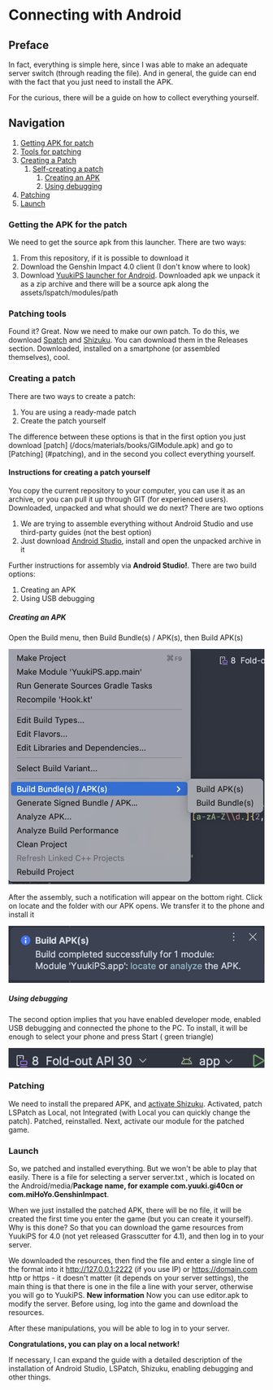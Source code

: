 # Connecting with Android

## Preface

In fact, everything is simple here, since I was able to make an adequate server switch (through
reading
the file). And in general, the guide can end with the fact that you just need to install the APK.

For the curious, there will be a guide on how to collect everything yourself.

## Navigation

1. [Getting APK for patch](#getting-the-apk-for-the-patch)
2. [Tools for patching](#patching-tools)
3. [Creating a Patch](#creating-a-patch)
    1. [Self-creating a patch](#instructions-for-creating-a-patch-yourself)
        1. [Creating an APK](#creating-an-apk)
        2. [Using debugging](#using-debugging)
4. [Patching](#patching)
5. [Launch](#launch)

### Getting the APK for the patch

We need to get the source apk from this launcher. There are two ways:

1. From this repository, if it is possible to download it
2. Download the Genshin Impact 4.0 client (I don't know where to look)
3. Download [YuukiPS launcher for Android](https://ps.yuuki.me/game/genshin-impact). Downloaded apk
   we unpack it as a zip archive and there will be a source apk along the assets/lspatch/modules/path

### Patching tools

Found it? Great. Now we need to make our own patch. To do this, we
download [Spatch](https://github.com/LSPosed/LSPatch)
and [Shizuku](https://github.com/RikkaApps/Shizuku). You can download them in the Releases section.
Downloaded, installed on a smartphone (or assembled themselves), cool.

### Creating a patch

There are two ways to create a patch:

1. You are using a ready-made patch
2. Create the patch yourself

The difference between these options is that in the first option you just
download [patch] (/docs/materials/books/GIModule.apk) and go
to [Patching] (#patching), and in the second you collect everything yourself.

#### Instructions for creating a patch yourself

You copy the current repository to your computer, you can use it as an archive, or you can pull
it up through GIT (for experienced users). Downloaded, unpacked and what should we do next? There
are two options

1. We are trying to assemble everything without Android Studio and use third-party guides (not the
   best option)
2. Just download [Android Studio](https://developer.android.com/studio), install and open
   the unpacked archive in it

Further instructions for assembly via **Android Studio!**. There are two build options:

1. Creating an APK
2. Using USB debugging

##### Creating an APK

Open the Build menu, then Build Bundle(s) / APK(s), then Build APK(s)

![APK Build](/docs/materials/images/as_apk_build.png)

After the assembly, such a notification will appear on the bottom right. Click on locate and the
folder with
our APK opens. We transfer it to the phone and install it

![APK Locate](/docs/materials/images/as_apk_locate.png)

##### Using debugging

The second option implies that you have enabled developer mode, enabled USB debugging and
connected the phone to the PC. To install, it will be enough to select your phone and press Start (
green
triangle)

![ADB Build](/docs/materials/images/as_adb_build.png)

### Patching

We need to install the prepared APK,
and [activate Shizuku](https://doc.yuuki.me/docs/tutorial-patch/android).
Activated, patch LSPatch as Local, not Integrated (with Local you can quickly change the patch).
Patched, reinstalled. Next, activate our module for the patched game.

### Launch

So, we patched and installed everything. But we won't be able to play that easily. There is
a file for selecting a server server.txt , which is located on the Android/media/**Package name,
for example com.yuuki.gi40cn
or com.miHoYo.GenshinImpact**.

When we just installed the patched APK, there will be no file, it will be created the first time you
enter
the game (but you can create it yourself).
Why is this done? So that you can download the game resources from YuukiPS for 4.0 (not yet released
Grasscutter for 4.1), and then log in to your server.

We downloaded the resources, then find the file and enter a single line
of the format into it http://127.0.0.1:2222 (if you use IP) or https://domain.com
http or https - it doesn't matter (it depends on your server settings), the main thing is that there
is one in the file a line with your server, otherwise you will go to YuukiPS.
**New information**
Now you can use editor.apk to modify the server. Before using, log into the game and download the resources.

After these manipulations, you will be able to log in to your server.

**Congratulations, you can play on a local network!**

If necessary, I can expand the guide with a detailed description of the installation of Android
Studio, LSPatch,
Shizuku, enabling debugging and other things.